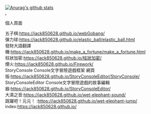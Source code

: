 [![Anurag's github stats](https://github-readme-stats.vercel.app/api?username=jack850628&show_icons=true)](https://github.com/anuraghazra/github-readme-stats) \
<a href="https://jack850628.github.io/?skip_count" target="_blank">.</a>

個人頁面
<!--履歷:t:a58t.rredem hsj82ib/oRrgt p/k6guoc/oah  t/c0.hiedcP.l  \ -->
五子棋:https://jack850628.github.io/webGobang/ \
彈力球:https://jack850628.github.io/elastic_ball/elastic_ball.html \
發財大語翻譯機:https://jack850628.github.io/make_a_fortune/make_a_fortune.html \
柱狀加密:https://jack850628.github.io/柱狀加密/ \
煙火:https://jack850628.github.io/Firework/ \
StoryConsole Console文字冒險遊戲框架 網頁版:https://jack850628.github.io/StoryConsoleEditor/StoryConsole/ \
StoryConsoleEditor Console文字冒險遊戲的故事編輯器:https://jack850628.github.io/StoryConsoleEditor/ \
大濕之音:https://jack850628.github.io/wet-elephant-sound/ \
跳躍吧！元元！ :https://jack850628.github.io/wet-elephant-jump/ \
index:https://jack850628.github.io/
